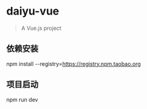 # daiyu-vue

> A Vue.js project

## 依赖安装
npm install --registry=https://registry.npm.taobao.org
## 项目启动
npm run dev
